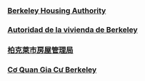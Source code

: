 <RenderIf language="default">

### [Berkeley Housing Authority](https://www.cityofberkeley.info/bha/)

</RenderIf>
<RenderIf language="es">
 
 ### [Autoridad de la vivienda de Berkeley](https://www.cityofberkeley.info/bha/)

</RenderIf>
<RenderIf language="zh">

### [柏克萊市房屋管理局](https://www.cityofberkeley.info/bha/)

</RenderIf>
<RenderIf language="vi">

### [Cơ Quan Gia Cư Berkeley](https://www.cityofberkeley.info/bha/)

</RenderIf>
